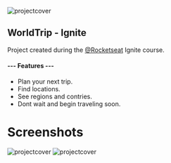   ![projectcover](https://i.ibb.co/stLqbs0/Thumb.png)
  
  ## WorldTrip - Ignite
  Project created during the [@Rocketseat](https://www.rocketseat.com.br/) Ignite course.
  
  #### --- Features ---
  - Plan your next trip.
  - Find locations.
  - See regions and contries.
  - Dont wait and begin traveling soon.
  

# Screenshots
![projectcover](https://i.ibb.co/QjWhbdd/Home.png)
![projectcover](https://i.ibb.co/CW0bD8R/Europe.png)



